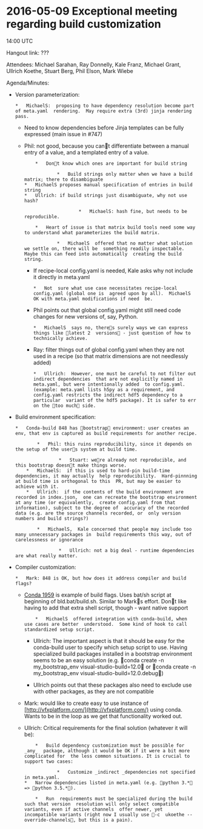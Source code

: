 # 2016-05-09 Exceptional meeting regarding build customization

14:00 UTC

Hangout link: ???

Attendees: Michael Sarahan, Ray Donnelly, Kale Franz, Michael Grant, Ullrich Koethe, Stuart Berg, Phil Elson, Mark Wiebe

Agenda/Minutes:

*   Version parameterization:

        *   MichaelS:  proposing to have dependency resolution become part of meta.yaml  rendering.  May require extra (3rd) jinja rendering pass.
    *   Need to know dependencies before Jinja templates can be fully expressed (main issue in #747)
    *   Phil: not good, because you cant differentiate between a manual entry of a value, and a templated entry of a value.

                *   Dont know which ones are important for build string

                        *   Build strings only matter when we have a build matrix; there to disambiguate
            *   MichaelS proposes manual specification of entries in build string
            *   Ullrich: if build strings just disambiguate, why not use hash?

                                *   MichaelS: hash fine, but needs to be reproducible.

                *   Heart of issue is that matrix build tools need some way to understand what parameterizes the build matrix.

                        *   MichaelS  offered that no matter what solution we settle on, there will be  something readily inspectable.  Maybe this can feed into automatically  creating the build string.

        *   If recipe-local config.yaml is needed, Kale asks why not include it directly in meta.yaml

                *   Not  sure what use case necessitates recipe-local config.yaml (global one is  agreed upon by all).  MichaelS OK with meta.yaml modifications if need  be.

        *   Phil points out that global config.yaml might still need code changes for new versions of, say, Python.

                *   MichaelS  says no, theres surely ways we can express things like latest 2  versions - just question of how to technically achieve.

        *   Ray:  filter things out of global config.yaml when they are not used in a  recipe (so that matrix dimensions are not needlessly added)

                *   Ullrich:  However, one must be careful to not filter out indirect dependencies  that are not explicitly named in meta.yaml, but were intentionally added  to config.yaml. (example: meta.yaml lists h5py as a requirement, and  config.yaml restricts the indirect hdf5 dependency to a particular  variant of the hdf5 package). It is safer to err on the too much side.

*   Build environment specification:

        *   Conda-build 848 has bootstrap environment: user creates an env, that env is captured as build requirements for another recipe.

                *   Phil: this ruins reproducibility, since it depends on the setup of the users system at build time.

                        *   Stuart: were already not reproducible, and this bootstrap doesnt make things worse.
            *   MichaelS:  if this is used to hard-pin build-time dependencies, it may actually  help reproducibility.  Hard-pinnning at build time is orthogonal to this  PR, but may be easier to achieve with it.
            *   Ullrich:  if the contents of the build environment are recorded in index.json,  one can recreate the bootstrap environment at any time (or equivalently,  create config.yaml from that information), subject to the degree of  accuracy of the recorded data (e.g. are the source channels recorded, or  only version numbers and build strings?)

                *   MichaelS,  Kale concerned that people may include too many unnecessary packages in  build requirements this way, out of carelessness or ignorance

                        *   Ullrich: not a big deal - runtime dependencies are what really matter.

*   Compiler customization:

        *   Mark: 848 is OK, but how does it address compiler and build flags?
    *   <u>[Conda 1959](https://github.com/conda/conda/issues/1959)</u>  is example of build flags.  Uses bat/sh script at beginning of  bld.bat/build.sh.  Similar to Marks effort.  Dont like having to add  that extra shell script, though - want native support

                *   MichaelS  offered integration with conda-build, when use cases are better  understood.  Some kind of hook to call standardized setup script.
        *   Ullrich:  The important aspect is that it should be easy for the conda-build user  to specify which setup script to use. Having specialized build packages  installed in a bootstrap environment seems to be an easy solution (e.g.  conda create -n my_bootstrap_env visual-studio-build=12.0 or conda  create -n my_bootstrap_env visual-studio-build=12.0.debug)

        *   Ullrich points out that these packages also need to exclude use with other packages, as they are not compatible
    *   Mark: would like to create easy to use instance of [](http://vfxplatform.com/)<u>[http://vfxplatform.com/](http://vfxplatform.com/)</u> using conda.  Wants to be in the loop as we get that functionality worked out.
    *   Ullrich: Critical requirements for the final solution (whatever it will be):

                *   Build dependency customization must be possible for _any_  package, although it would be OK if it were a bit more complicated for  the less common situations. It is crucial to support two cases:

                        *   Customize _indirect _dependencies not specified in meta.yaml.
            *   Narrow dependencies listed in meta.yaml (e.g. python 3.* => python 3.5.*).

                *   Run  requirements must be specialized during the build such that version  resolution will only select compatible variants, even if active channels  offer newer, yet incompatible variants (right now I usually use -c  ukoethe --override-channels, but this is a pain).
